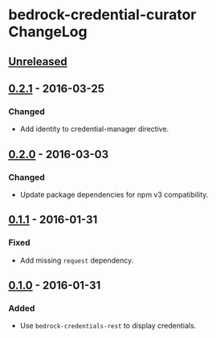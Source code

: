 # bedrock-credential-curator ChangeLog

## [Unreleased]

## [0.2.1] - 2016-03-25

### Changed
- Add identity to credential-manager directive.

## [0.2.0] - 2016-03-03

### Changed
- Update package dependencies for npm v3 compatibility.

## [0.1.1] - 2016-01-31

### Fixed
- Add missing `request` dependency.

## [0.1.0] - 2016-01-31

### Added
- Use `bedrock-credentials-rest` to display credentials.

[Unreleased]: https://github.com/digitalbazaar/bedrock-credential-curator/compare/0.2.1...HEAD
[0.2.1]: https://github.com/digitalbazaar/bedrock-credential-curator/compare/0.2.0...0.2.1
[0.2.0]: https://github.com/digitalbazaar/bedrock-credential-curator/compare/0.1.1...0.2.0
[0.1.1]: https://github.com/digitalbazaar/bedrock-credential-curator/compare/0.1.0...0.1.1
[0.1.0]: https://github.com/digitalbazaar/bedrock-credential-curator/compare/0.0.0...0.1.0
